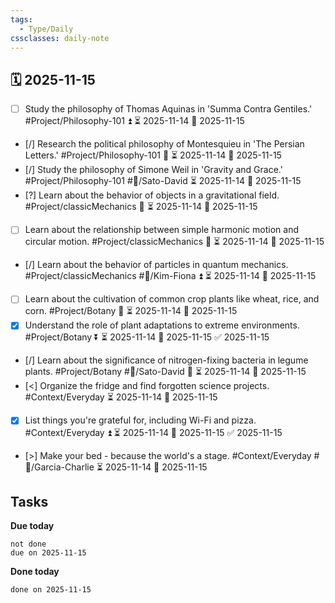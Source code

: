 ```yaml
---
tags:
  - Type/Daily
cssclasses: daily-note
---
```


## 🗓️ 2025-11-15

- [ ] Study the philosophy of Thomas Aquinas in 'Summa Contra Gentiles.' #Project/Philosophy-101 ⏫ ⏳ 2025-11-14 📅 2025-11-15
- [/] Research the political philosophy of Montesquieu in 'The Persian Letters.' #Project/Philosophy-101 🔽 ⏳ 2025-11-14 📅 2025-11-15
- [/] Study the philosophy of Simone Weil in 'Gravity and Grace.' #Project/Philosophy-101 #👤/Sato-David ⏳ 2025-11-14 📅 2025-11-15
- [?] Learn about the behavior of objects in a gravitational field. #Project/classicMechanics 🔺 ⏳ 2025-11-14 📅 2025-11-15
- [ ] Learn about the relationship between simple harmonic motion and circular motion. #Project/classicMechanics 🔼 ⏳ 2025-11-14 📅 2025-11-15
- [/] Learn about the behavior of particles in quantum mechanics. #Project/classicMechanics #👤/Kim-Fiona ⏫ ⏳ 2025-11-14 📅 2025-11-15
- [ ] Learn about the cultivation of common crop plants like wheat, rice, and corn. #Project/Botany 🔺 ⏳ 2025-11-14 📅 2025-11-15
- [x] Understand the role of plant adaptations to extreme environments. #Project/Botany ⏬ ⏳ 2025-11-14 📅 2025-11-15 ✅ 2025-11-15
- [/] Learn about the significance of nitrogen-fixing bacteria in legume plants. #Project/Botany #👤/Sato-David 🔽 ⏳ 2025-11-14 📅 2025-11-15
- [<] Organize the fridge and find forgotten science projects. #Context/Everyday ⏳ 2025-11-14 📅 2025-11-15
- [x] List things you're grateful for, including Wi-Fi and pizza. #Context/Everyday ⏫ ⏳ 2025-11-14 📅 2025-11-15 ✅ 2025-11-15
- [>] Make your bed - because the world's a stage. #Context/Everyday #👤/Garcia-Charlie ⏳ 2025-11-14 📅 2025-11-15

## Tasks

**Due today**

```tasks
not done
due on 2025-11-15
```

**Done today**

```tasks
done on 2025-11-15
```
            
